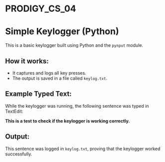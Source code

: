 # PRODIGY_CS_04
# Simple Keylogger (Python)

This is a basic keylogger built using Python and the `pynput` module.

## How it works:
- It captures and logs all key presses.
- The output is saved in a file called `keylog.txt`.

## Example Typed Text:
While the keylogger was running, the following sentence was typed in TextEdit:

**This is a test to check if the keylogger is working correctly.**

## Output:
This sentence was logged in `keylog.txt`, proving that the keylogger worked successfully.
